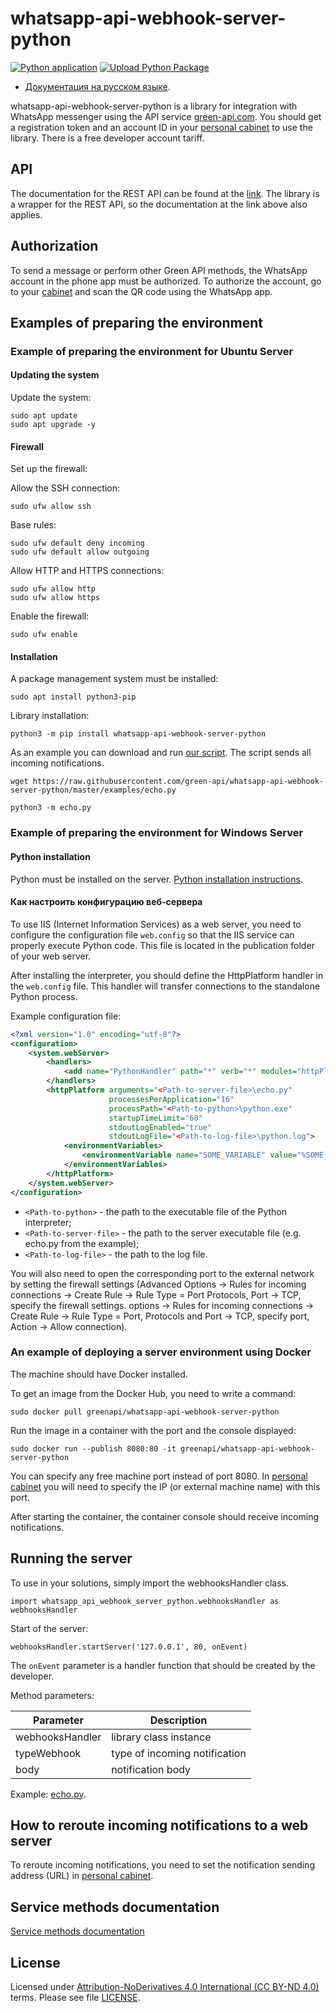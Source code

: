 # whatsapp-api-webhook-server-python

[![Python application](https://github.com/green-api/whatsapp-api-webhook-server-python/actions/workflows/python-app.yml/badge.svg?branch=master)](https://github.com/green-api/whatsapp-api-webhook-server-python/actions/workflows/python-app.yml)
[![Upload Python Package](https://github.com/green-api/whatsapp-api-webhook-server-python/actions/workflows/python-publish.yml/badge.svg)](https://github.com/green-api/whatsapp-api-webhook-server-python/actions/workflows/python-publish.yml)

- [Документация на русском языке](docs/README_RU.md).

whatsapp-api-webhook-server-python is a library for integration with WhatsApp messenger using the API
service [green-api.com](https://green-api.com/en/). You should get a registration token and an account ID in
your [personal cabinet](https://console.green-api.com/) to use the library. There is a free developer account tariff.

## API

The documentation for the REST API can be found at the [link](https://green-api.com/en/docs/). The library is a wrapper
for the REST API, so the documentation at the link above also applies.

## Authorization

To send a message or perform other Green API methods, the WhatsApp account in the phone app must be authorized. To
authorize the account, go to your [cabinet](https://console.green-api.com/) and scan the QR code using the WhatsApp app.

## Examples of preparing the environment

### Example of preparing the environment for Ubuntu Server

#### Updating the system

Update the system:

```shell
sudo apt update
sudo apt upgrade -y
```

#### Firewall

Set up the firewall:

Allow the SSH connection:

```shell
sudo ufw allow ssh
```

Base rules:

```shell
sudo ufw default deny incoming
sudo ufw default allow outgoing
```

Allow HTTP and HTTPS connections:

```shell
sudo ufw allow http
sudo ufw allow https
```

Enable the firewall:

```shell
sudo ufw enable
```

#### Installation

A package management system must be installed:

```shell
sudo apt install python3-pip
```

Library installation:

```shell
python3 -m pip install whatsapp-api-webhook-server-python
```

As an example you can download and run [our script](examples/echo.py). The script sends all incoming notifications.

```shell
wget https://raw.githubusercontent.com/green-api/whatsapp-api-webhook-server-python/master/examples/echo.py
```

```shell
python3 -m echo.py
```

### Example of preparing the environment for Windows Server

#### Python installation

Python must be installed on the server. [Python installation instructions](https://www.python.org/downloads/).

#### Как настроить конфигурацию веб-сервера

To use IIS (Internet Information Services) as a web server, you need to configure the configuration file `web.config` so
that the IIS service can properly execute Python code. This file is located in the publication folder of your web
server.

After installing the interpreter, you should define the HttpPlatform handler in the `web.config` file. This handler will
transfer connections to the standalone Python process.

Example configuration file:

```xml
<?xml version="1.0" encoding="utf-8"?>
<configuration>
    <system.webServer>
        <handlers>
            <add name="PythonHandler" path="*" verb="*" modules="httpPlatformHandler" resourceType="Unspecified"/>
        </handlers>
        <httpPlatform arguments="<Path-to-server-file>\echo.py"
                      processesPerApplication="16"
                      processPath="<Path-to-python>\python.exe"
                      startupTimeLimit="60"
                      stdoutLogEnabled="true"
                      stdoutLogFile="<Path-to-log-file>\python.log">
            <environmentVariables>
                <environmentVariable name="SOME_VARIABLE" value="%SOME_VAR%"/>
            </environmentVariables>
        </httpPlatform>
    </system.webServer>
</configuration>
```

- `<Path-to-python>` - the path to the executable file of the Python interpreter;
- `<Path-to-server-file>` - the path to the server executable file (e.g. echo.py from the example);
- `<Path-to-log-file>` - the path to the log file.

You will also need to open the corresponding port to the external network by setting the firewall settings (Advanced
Options -> Rules for incoming connections -> Create Rule -> Rule Type = Port Protocols, Port -> TCP, specify the
firewall settings. options -> Rules for incoming connections -> Create Rule -> Rule Type = Port, Protocols and Port ->
TCP, specify port, Action -> Allow connection).

### An example of deploying a server environment using Docker

The machine should have Docker installed.

To get an image from the Docker Hub, you need to write a command:

```
sudo docker pull greenapi/whatsapp-api-webhook-server-python
```

Run the image in a container with the port and the console displayed:

```
sudo docker run --publish 8080:80 -it greenapi/whatsapp-api-webhook-server-python
```

You can specify any free machine port instead of port 8080. In [personal cabinet](https://console.green-api.com/) you
will need to specify the IP (or external machine name) with this port.

After starting the container, the container console should receive incoming notifications.

## Running the server

To use in your solutions, simply import the webhooksHandler class.

```
import whatsapp_api_webhook_server_python.webhooksHandler as webhooksHandler
```

Start of the server:

```
webhooksHandler.startServer('127.0.0.1', 80, onEvent)
```

The `onEvent` parameter is a handler function that should be created by the developer.

Method parameters:

| Parameter       | Description                   |
|-----------------|-------------------------------|
| webhooksHandler | library class instance        |
| typeWebhook     | type of incoming notification |
| body            | notification body             |

Example: [echo.py](examples/echo.py).

## How to reroute incoming notifications to a web server

To reroute incoming notifications, you need to set the notification sending address (URL)
in [personal cabinet](https://console.green-api.com/).

## Service methods documentation

[Service methods documentation](https://green-api.com/en/docs/api/)

## License

Licensed under [
Attribution-NoDerivatives 4.0 International (CC BY-ND 4.0)
](https://creativecommons.org/licenses/by-nd/4.0/) terms.
Please see file [LICENSE](LICENSE).
